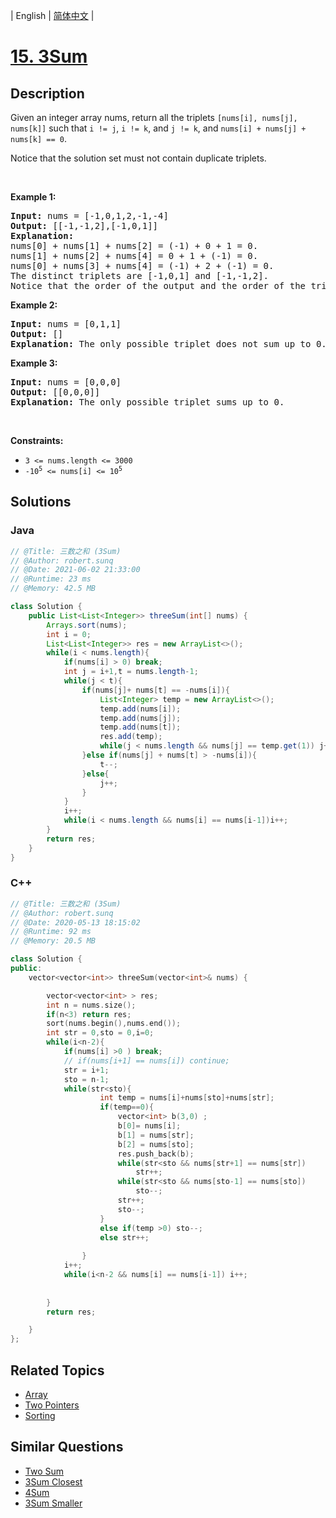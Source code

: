 
| English | [简体中文](README.md) |

# [15. 3Sum](https://leetcode.cn//problems/3sum/)

## Description

<p>Given an integer array nums, return all the triplets <code>[nums[i], nums[j], nums[k]]</code> such that <code>i != j</code>, <code>i != k</code>, and <code>j != k</code>, and <code>nums[i] + nums[j] + nums[k] == 0</code>.</p>

<p>Notice that the solution set must not contain duplicate triplets.</p>

<p>&nbsp;</p>
<p><strong class="example">Example 1:</strong></p>

<pre>
<strong>Input:</strong> nums = [-1,0,1,2,-1,-4]
<strong>Output:</strong> [[-1,-1,2],[-1,0,1]]
<strong>Explanation:</strong> 
nums[0] + nums[1] + nums[2] = (-1) + 0 + 1 = 0.
nums[1] + nums[2] + nums[4] = 0 + 1 + (-1) = 0.
nums[0] + nums[3] + nums[4] = (-1) + 2 + (-1) = 0.
The distinct triplets are [-1,0,1] and [-1,-1,2].
Notice that the order of the output and the order of the triplets does not matter.
</pre>

<p><strong class="example">Example 2:</strong></p>

<pre>
<strong>Input:</strong> nums = [0,1,1]
<strong>Output:</strong> []
<strong>Explanation:</strong> The only possible triplet does not sum up to 0.
</pre>

<p><strong class="example">Example 3:</strong></p>

<pre>
<strong>Input:</strong> nums = [0,0,0]
<strong>Output:</strong> [[0,0,0]]
<strong>Explanation:</strong> The only possible triplet sums up to 0.
</pre>

<p>&nbsp;</p>
<p><strong>Constraints:</strong></p>

<ul>
	<li><code>3 &lt;= nums.length &lt;= 3000</code></li>
	<li><code>-10<sup>5</sup> &lt;= nums[i] &lt;= 10<sup>5</sup></code></li>
</ul>


## Solutions


### Java

```Java
// @Title: 三数之和 (3Sum)
// @Author: robert.sunq
// @Date: 2021-06-02 21:33:00
// @Runtime: 23 ms
// @Memory: 42.5 MB

class Solution {
    public List<List<Integer>> threeSum(int[] nums) {
        Arrays.sort(nums);
        int i = 0;
        List<List<Integer>> res = new ArrayList<>();
        while(i < nums.length){
            if(nums[i] > 0) break;
            int j = i+1,t = nums.length-1;
            while(j < t){
                if(nums[j]+ nums[t] == -nums[i]){
                    List<Integer> temp = new ArrayList<>();
                    temp.add(nums[i]);
                    temp.add(nums[j]);
                    temp.add(nums[t]);
                    res.add(temp);
                    while(j < nums.length && nums[j] == temp.get(1)) j++;
                }else if(nums[j] + nums[t] > -nums[i]){
                    t--;
                }else{
                    j++;
                }
            }
            i++;
            while(i < nums.length && nums[i] == nums[i-1])i++;
        }
        return res;
    }
}
```



### C++

```C++
// @Title: 三数之和 (3Sum)
// @Author: robert.sunq
// @Date: 2020-05-13 18:15:02
// @Runtime: 92 ms
// @Memory: 20.5 MB

class Solution {
public:
    vector<vector<int>> threeSum(vector<int>& nums) {

        vector<vector<int> > res;
        int n = nums.size();
        if(n<3) return res;
        sort(nums.begin(),nums.end());
        int str = 0,sto = 0,i=0;
        while(i<n-2){
            if(nums[i] >0 ) break;
            // if(nums[i+1] == nums[i]) continue;
            str = i+1;
            sto = n-1;
            while(str<sto){
                    int temp = nums[i]+nums[sto]+nums[str];
                    if(temp==0){
                        vector<int> b(3,0) ;
                        b[0]= nums[i];
                        b[1] = nums[str];
                        b[2] = nums[sto];
                        res.push_back(b);
                        while(str<sto && nums[str+1] == nums[str])
                            str++;
                        while(str<sto && nums[sto-1] == nums[sto])
                            sto--;
                        str++;
                        sto--;
                    }
                    else if(temp >0) sto--;
                    else str++;
                    
                }
            i++;
            while(i<n-2 && nums[i] == nums[i-1]) i++;
            
            
        }
        return res;

    }
};
```



## Related Topics

- [Array](https://leetcode.cn//tag/array)
- [Two Pointers](https://leetcode.cn//tag/two-pointers)
- [Sorting](https://leetcode.cn//tag/sorting)

## Similar Questions

- [Two Sum](../two-sum/README_EN.md)
- [3Sum Closest](../3sum-closest/README_EN.md)
- [4Sum](../4sum/README_EN.md)
- [3Sum Smaller](../3sum-smaller/README_EN.md)
